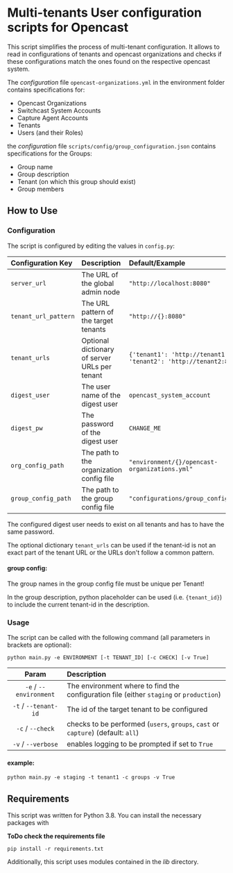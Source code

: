 # Multi-tenants User configuration scripts for Opencast

This script simplifies the process of multi-tenant configuration.
It allows to read in configurations of tenants and opencast organizations and checks if these configurations match the ones found on the respective opencast system.

The *configuration* file `opencast-organizations.yml` in the environment folder contains specifications for:  

- Opencast Organizations  
- Switchcast System Accounts  
- Capture Agent Accounts  
- Tenants  
- Users (and their Roles)  

the *configuration* file `scripts/config/group_configuration.json` contains specifications for the Groups: 
- Group name
- Group description
- Tenant (on which this group should exist) 
- Group members

## How to Use

### Configuration

The script is configured by editing the values in `config.py`:

| Configuration Key     | Description                                   | Default/Example              |
| :-------------------- | :-------------------------------------------- | :--------------------------- |
| `server_url`            | The URL of the global admin node              | `"http://localhost:8080"`    |
| `tenant_url_pattern`  | The URL pattern of the target tenants         | `"http://{}:8080"`           |
| `tenant_urls`         | Optional dictionary of server URLs per tenant | `{'tenant1': 'http://tenant1:8080', 'tenant2': 'http://tenant2:8080'}` |
| `digest_user`         | The user name of the digest user              | `opencast_system_account`    |
| `digest_pw`           | The password of the digest user               | `CHANGE_ME`                  |
| `org_config_path`     | The path to the organization config file      | `"environment/{}/opencast-organizations.yml"` |
| `group_config_path`   | The path to the group config file             | `"configurations/group_configuration.yaml"` |

The configured digest user needs to exist on all tenants and has to have the same password. 

The optional dictionary `tenant_urls` can be used if the tenant-id is not an exact part of the tenant URL or the URLs don't follow a common pattern. 

#### group config:
The group names in the group config file must be unique per Tenant!

In the group description, python placeholder can be used (i.e. `{tenant_id}`) to include the current tenant-id in the description.

### Usage

The script can be called with the following command (all parameters in brackets are optional):

`python main.py -e ENVIRONMENT [-t TENANT_ID] [-c CHECK] [-v True]`

| Param | Description |
| :---: | :---------- |
| `-e` / `--environment` | The environment where to find the configuration file (either `staging` or `production`) |
| `-t` / `--tenant-id` | The id of the target tenant to be configured |
| `-c` / `--check` | checks to be performed (`users`, `groups`, `cast` or `capture`) (default: `all`) | 
| `-v` / `--verbose` | enables logging to be prompted if set to `True` | 

#### example:

`python main.py -e staging -t tenant1 -c groups -v True`

## Requirements

This script was written for Python 3.8. You can install the necessary packages with

**ToDo check the requirements file**

`pip install -r requirements.txt`

Additionally, this script uses modules contained in the _lib_ directory.
